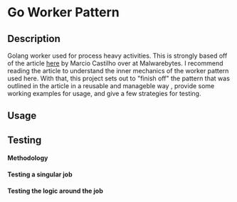 # Go Worker Pattern

## Description
Golang worker used for process heavy activities. 
This is strongly based off of the article [here](http://marcio.io/2015/07/handling-1-million-requests-per-minute-with-golang/)
by Marcio Castilho over at Malwarebytes. I recommend reading
the article to understand the inner mechanics of the worker pattern 
used here. With that, this project sets out to "finish off" the
pattern that was outlined in the article in a reusable and manageble way
, provide some working examples for usage, and give a few strategies for testing.

## Usage

## Testing
#### Methodology 

#### Testing a singular job

#### Testing the logic around the job
